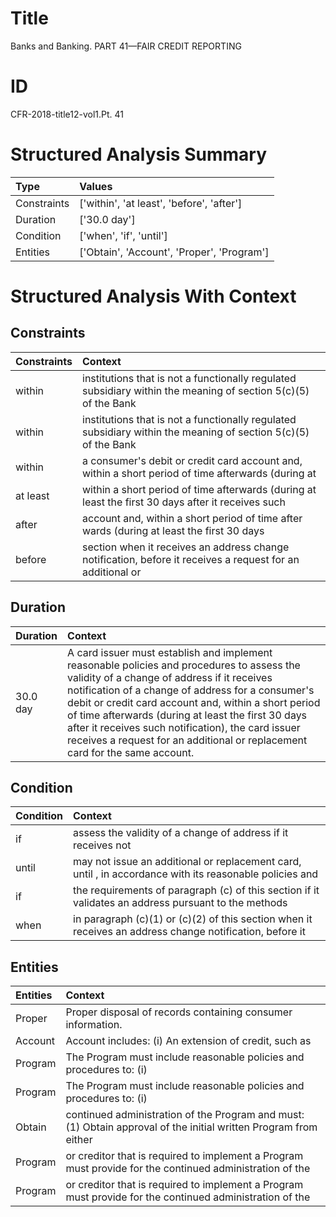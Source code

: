 # Title

 Banks and Banking. PART 41—FAIR CREDIT REPORTING


# ID

 CFR-2018-title12-vol1.Pt. 41


# Structured Analysis Summary

| Type        | Values                                     |
|:------------|:-------------------------------------------|
| Constraints | ['within', 'at least', 'before', 'after']  |
| Duration    | ['30.0 day']                               |
| Condition   | ['when', 'if', 'until']                    |
| Entities    | ['Obtain', 'Account', 'Proper', 'Program'] |


# Structured Analysis With Context

 


## Constraints

| Constraints   | Context                                                                                                        |
|:--------------|:---------------------------------------------------------------------------------------------------------------|
| within        | institutions that is not a functionally regulated subsidiary within the meaning of section 5(c)(5) of the Bank |
| within        | institutions that is not a functionally regulated subsidiary within the meaning of section 5(c)(5) of the Bank |
| within        | a consumer's debit or credit card account and, within a short period of time afterwards (during at             |
| at least      | within a short period of time afterwards (during at least the first 30 days after it receives such             |
| after         | account and, within a short period of time after wards (during at least the first 30 days                      |
| before        | section when it receives an address change notification, before it receives a request for an additional or     |


## Duration

| Duration   | Context                                                                                                                                                                                                                                                                                                                                                                                                                                            |
|:-----------|:---------------------------------------------------------------------------------------------------------------------------------------------------------------------------------------------------------------------------------------------------------------------------------------------------------------------------------------------------------------------------------------------------------------------------------------------------|
| 30.0 day   | A card issuer must establish and implement reasonable policies and procedures to assess the validity of a change of address if it receives notification of a change of address for a consumer's debit or credit card account and, within a short period of time afterwards (during at least the first 30 days after it receives such notification), the card issuer receives a request for an additional or replacement card for the same account. |


## Condition

| Condition   | Context                                                                                                  |
|:------------|:---------------------------------------------------------------------------------------------------------|
| if          | assess the validity of a change of address if  it receives not                                           |
| until       | may not issue an additional or replacement card, until , in accordance with its reasonable policies and  |
| if          | the requirements of paragraph (c) of this section if it validates an address pursuant to the methods     |
| when        | in paragraph (c)(1) or (c)(2) of this section when it receives an address change notification, before it |


## Entities

| Entities   | Context                                                                                                          |
|:-----------|:-----------------------------------------------------------------------------------------------------------------|
| Proper     | Proper  disposal of records containing consumer information.                                                     |
| Account    | Account includes: (i) An extension of credit, such as                                                            |
| Program    | The  Program must include reasonable policies and procedures to: (i)                                             |
| Program    | The  Program must include reasonable policies and procedures to: (i)                                             |
| Obtain     | continued administration of the Program and must: (1) Obtain approval of the initial written Program from either |
| Program    | or creditor that is required to implement a Program  must provide for the continued administration of the        |
| Program    | or creditor that is required to implement a Program  must provide for the continued administration of the        |


